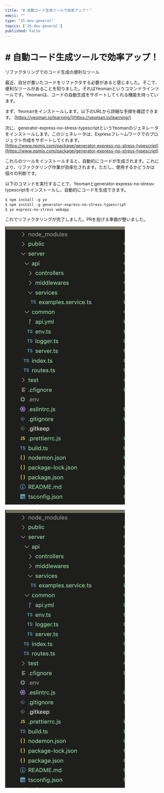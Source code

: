 ```yaml
---
title: "# 自動コード生成ツールで効率アップ！"
emoji: ""
type: "25-dev-general"
topics: ['25-dev-general']
published: False
---
```


# # 自動コード生成ツールで効率アップ！

リファクタリングでのコード生成の便利なツール

最近、自分が書いたコードをリファクタする必要があると感じました。そこで、便利なツールがあることを知りました。それはYeomanというコマンドラインツールです。Yeomanは、コードの自動生成をサポートしてくれる機能を持っています。

まず、Yeomanをインストールします。以下のURLから詳細な手順を確認できます。
[https://yeoman.io/learning/](https://yeoman.io/learning/)

次に、generator-express-no-stress-typescriptというYeomanのジェネレータをインストールします。このジェネレータは、Expressフレームワークでのプロジェクト作成をサポートしてくれます。
[https://www.npmjs.com/package/generator-express-no-stress-typescript](https://www.npmjs.com/package/generator-express-no-stress-typescript)

これらのツールをインストールすると、自動的にコードが生成されます。これにより、リファクタリング作業が効率化されます。ただし、使用するかどうかは個々の判断です。

以下のコマンドを実行することで、Yeomanとgenerator-express-no-stress-typescriptをインストールし、自動的にコードを生成できます。

```
$ npm install -g yo
$ npm install -g generator-express-no-stress-typescript
$ yo express-no-stress webapp
```

これでリファクタリングが完了しました。PRを投げる準備が整いました。


![](/images/yAyyZ09Ua3CYiQoLa40Y/yphZ3j2FiNHXxCWJfICT/60d6ba90-5e58-431b-abfa-66f3b753188f.png)

![](/images/yAyyZ09Ua3CYiQoLa40Y/yphZ3j2FiNHXxCWJfICT/9435cce9-7ac4-498d-ba4e-7494ead9c45b.png)